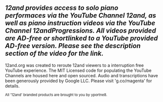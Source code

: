 ## ***12and provides access to solo piano performaces via the YouTube Channel 12and, as well as piano instruction videos via the YouTube Channel 12andProgressions. All videos provided are AD-free or shortlinked to a YouTube provided AD-free version. Please see the description section of the video for the link.***

12and.org was created to reroute 12and viewers to a interruption free YouTube experience. The MIT Licensed code for populating the YouTube Channels are housed here and open sourced. Audio and transcriptions have been generously provided by Google LLC. Please visit 'g.co/magenta' for details.

<sub>All '12and' branded products are brought to you by yportne8.</sub>
